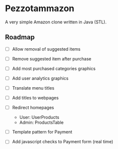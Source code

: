 # Pezzotammazon

A very simple Amazon clone written in Java (STL).

## Roadmap

- [ ] Allow removal of suggested items
- [ ] Remove suggested item after purchase
- [ ] Add most purchased categories graphics
- [ ] Add user analytics graphics
- [ ] Translate menu titles
- [ ] Add titles to webpages
- [ ] Redirect homepages
    - User: UserProducts
    - Admin: ProductsTable
- [ ] Template pattern for Payment
- [ ] Add javascript checks to Payment form (real time)

